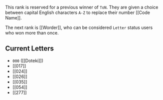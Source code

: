 This rank is reserved for a previous winner of `ToN`. They are given a choice between capital English  characters `A-Z` to replace their number [[Code Name]].

The next rank is [[Worder]], who can be considered `Letter` status users who won more than once. 
## Current Letters
* `000` ([[Doteki]])
* [[017]]
* [[024]]
* [[026]]
* [[035]]
* [[054]]
* [[277]]